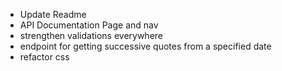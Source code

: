 - Update Readme
- API Documentation Page and nav
- strengthen validations everywhere
- endpoint for getting successive quotes from a specified date
- refactor css
